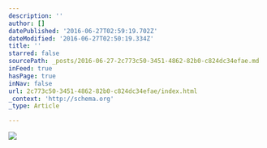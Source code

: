 ```yaml
---
description: ''
author: []
datePublished: '2016-06-27T02:59:19.702Z'
dateModified: '2016-06-27T02:50:19.334Z'
title: ''
starred: false
sourcePath: _posts/2016-06-27-2c773c50-3451-4862-82b0-c824dc34efae.md
inFeed: true
hasPage: true
inNav: false
url: 2c773c50-3451-4862-82b0-c824dc34efae/index.html
_context: 'http://schema.org'
_type: Article

---
```

![](https://the-grid-user-content.s3-us-west-2.amazonaws.com/47c8cc0c-d68d-43f1-a0be-f88d4f702a7c.png)